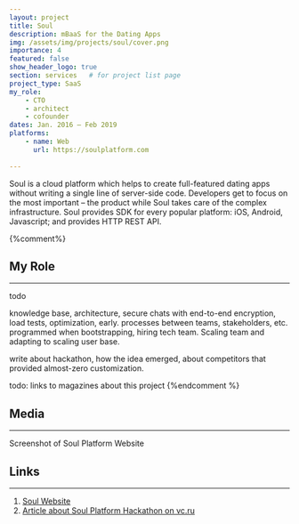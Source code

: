 ```yaml
---
layout: project
title: Soul
description: mBaaS for the Dating Apps
img: /assets/img/projects/soul/cover.png
importance: 4
featured: false
show_header_logo: true
section: services   # for project list page
project_type: SaaS
my_role: 
    - CTO
    - architect
    - cofounder    
dates: Jan. 2016 – Feb 2019
platforms: 
    - name: Web
      url: https://soulplatform.com
         
---
```


Soul is a cloud platform which helps to create full-featured dating apps without writing a single line of server-side 
code. Developers get to focus on the most important – the product while Soul takes care of the complex infrastructure. 
Soul provides SDK for every popular platform: iOS, Android, Javascript; and provides HTTP REST API.         

{%comment%}
## My Role
***

todo

knowledge base, architecture, secure chats with  end-to-end encryption, load tests, optimization, early.
processes between teams, stakeholders, etc. programmed when bootstrapping, hiring tech team. Scaling team and adapting to
scaling user base.

write about hackathon, how the idea emerged, about competitors that provided almost-zero customization.


todo: links to magazines about this project
{%endcomment %}

## Media
***
<div class="row">
    <div class="col-sm mt-3 mt-md-0 text-center">
        <img class="img-fluid rounded z-depth-1" src="{{ '/assets/img/projects/soul/2.png' | relative_url }}" alt=""/>
    </div>    
    
</div>
<div class="caption">
    Screenshot of Soul Platform Website
</div>


## Links
***

1. [Soul Website](https://soulplatform.com)
2. [Article about Soul Platform Hackathon on vc.ru](https://vc.ru/promo/14652-pure-soul)
